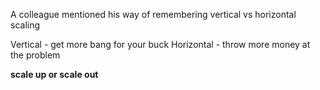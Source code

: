 A colleague mentioned his way of remembering vertical vs horizontal scaling

Vertical - get more bang for your buck
Horizontal - throw more money at the problem

**scale up or scale out**

